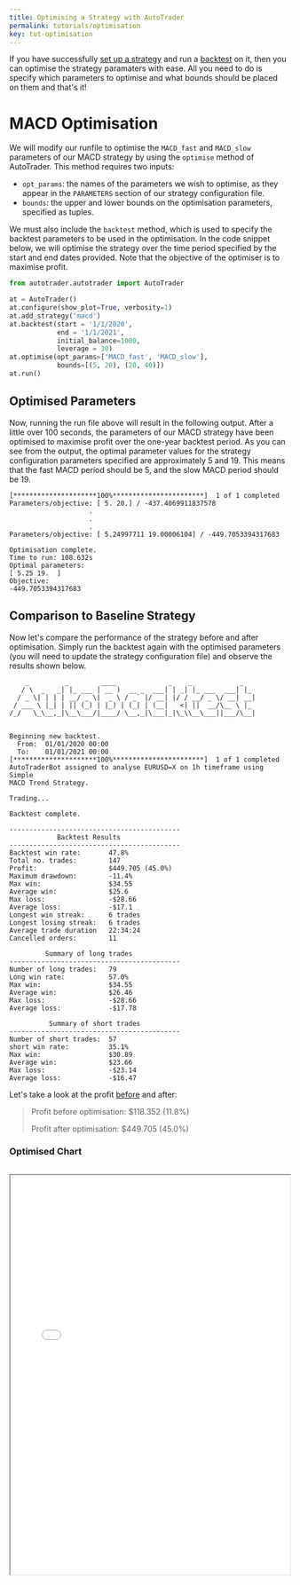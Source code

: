 ```yaml
---
title: Optimising a Strategy with AutoTrader
permalink: tutorials/optimisation
key: tut-optimisation
---
```


If you have successfully [set up a strategy](strategy) and run a [backtest](backtesting) on it, then you can optimise
the strategy paramaters with ease. All you need to do is specify which parameters to optimise and what bounds 
should be placed on them and that's it!

# MACD Optimisation
We will modify our runfile to optimise the `MACD_fast` and `MACD_slow` parameters of our MACD strategy by using
the `optimise` method of AutoTrader. This method requires two inputs: 
- `opt_params`: the names of the parameters we wish to optimise, as they appear in the `PARAMETERS` section of our 
strategy configuration file.
- `bounds`: the upper and lower bounds on the optimisation parameters, specified as tuples.

We must also include the `backtest` method, which is used to specify the backtest parameters to be used in the optimisation.
In the code snippet below, we will optimise the strategy over the time period specified by the start and end dates provided.
Note that the objective of the optimiser is to maximise profit. 

```python
from autotrader.autotrader import AutoTrader

at = AutoTrader()
at.configure(show_plot=True, verbosity=1)
at.add_strategy('macd')
at.backtest(start = '1/1/2020',
            end = '1/1/2021',
            initial_balance=1000,
            leverage = 30)
at.optimise(opt_params=['MACD_fast', 'MACD_slow'],
            bounds=[(5, 20), (20, 40)])
at.run()
```


## Optimised Parameters
Now, running the run file above will result in the following output. After a little over 100 seconds, the parameters of our MACD 
strategy have been optimised to maximise profit over the one-year backtest period. As you can see from the output, the optimal 
parameter values for the strategy configuration parameters specified are approximately 5 and 19. This means that the fast MACD 
period should be 5, and the slow MACD period should be 19.

```
[*********************100%***********************]  1 of 1 completed
Parameters/objective: [ 5. 20.] / -437.4069911837578
                    .
                    .
                    .
Parameters/objective: [ 5.24997711 19.00006104] / -449.7053394317683

Optimisation complete.
Time to run: 108.632s
Optimal parameters:
[ 5.25 19.  ]
Objective:
-449.7053394317683
```

## Comparison to Baseline Strategy
Now let's compare the performance of the strategy before and after optimisation. Simply run the backtest again with 
the optimised parameters (you will need to update the strategy configuration file) and observe the results shown below. 

```
    _         _        ____             _    _            _   
   / \  _   _| |_ ___ | __ )  __ _  ___| | _| |_ ___  ___| |_ 
  / _ \| | | | __/ _ \|  _ \ / _` |/ __| |/ / __/ _ \/ __| __|
 / ___ \ |_| | || (_) | |_) | (_| | (__|   <| ||  __/\__ \ |_ 
/_/   \_\__,_|\__\___/|____/ \__,_|\___|_|\_\\__\___||___/\__|
                                                              

Beginning new backtest.
  From:  01/01/2020 00:00
  To:    01/01/2021 00:00
[*********************100%***********************]  1 of 1 completed
AutoTraderBot assigned to analyse EURUSD=X on 1h timeframe using Simple 
MACD Trend Strategy.

Trading...

Backtest complete.

-------------------------------------------
            Backtest Results
-------------------------------------------
Backtest win rate:       47.8%
Total no. trades:        147
Profit:                  $449.705 (45.0%)
Maximum drawdown:        -11.4%
Max win:                 $34.55
Average win:             $25.6
Max loss:                -$28.66
Average loss:            -$17.1
Longest win streak:      6 trades
Longest losing streak:   6 trades
Average trade duration   22:34:24
Cancelled orders:        11

         Summary of long trades
-------------------------------------------
Number of long trades:   79
Long win rate:           57.0%
Max win:                 $34.55
Average win:             $26.46
Max loss:                -$28.66
Average loss:            -$17.78

          Summary of short trades
-------------------------------------------
Number of short trades:  57
short win rate:          35.1%
Max win:                 $30.89
Average win:             $23.66
Max loss:                -$23.14
Average loss:            -$16.47
```

Let's take a look at the profit [before](backtesting) and after:
>
>Profit before optimisation:
>$118.352 (11.8%)
>
>Profit after optimisation:
>$449.705 (45.0%)
 

### Optimised Chart
<iframe data-src="/AutoTrader/assets/charts/optimised_macd.html" id="iframe" loading="lazy" style="width:100%; margin-top:1em; height:720px; overflow:hidden;" data-ga-on="wheel" data-ga-event-category="iframe" data-ga-event-action="wheel" src="/AutoTrader/assets/charts/optimised_macd.html"></iframe>




